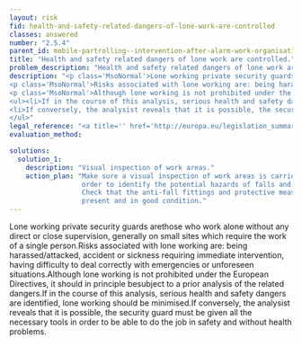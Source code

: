 ```yaml
---
layout: risk
fid: health-and-safety-related-dangers-of-lone-work-are-controlled
classes: answered
number: "2.5.4"
parent_id: mobile-partrolling--intervention-after-alarm-work-organisation
title: "Health and safety related dangers of lone work are controlled."
problem_description: "Health and safety related dangers of lone work are not controlled."
description: "<p class='MsoNormal'>Lone working private security guards are <strong>those who work alone without any direct or close supervision</strong>, generally on small sites which require the work of a single person.</p>&#13;
<p class='MsoNormal'>Risks associated with lone working are: being harassed/attacked, accident or sickness requiring immediate intervention, having difficulty to deal correctly with emergencies or unforeseen situations.</p>&#13;
<p class='MsoNormal'>Although lone working is not prohibited under the European Directives, it should in principle be <strong>subject to a prior analysis of the related dangers</strong>.</p>&#13;
<ul><li>If in the course of this analysis, serious health and safety dangers are identified, lone working should be minimised.</li>&#13;
<li>If conversely, the analysist reveals that it is possible, the security guard must be given all the necessary tools in order to be able to do the job in safety and without health problems.</li>&#13;
</ul>"
legal_reference: "<a title='' href='http://europa.eu/legislation_summaries/employment_and_social_policy/health_hygiene_safety_at_work/c11113_en.htm' rel='nofollow' target='_blank'>89/391/CEE Implementing measures to improve the health and safety of workers (framework directive)</a>"
evaluation_method: 

solutions:
  solution_1:
    description: "Visual inspection of work areas."
    action_plan: "Make sure a visual inspection of work areas is carried out in
                  order to identify the potential hazards of falls and slips.
                  Check that the anti-fall fittings and protective measures are
                  present and in good condition."
---
```

Lone working private security guards arethose who work alone without any
direct or close supervision, generally on small sites which require the work
of a single person.Risks associated with lone working are: being
harassed/attacked, accident or sickness requiring immediate intervention,
having difficulty to deal correctly with emergencies or unforeseen
situations.Although lone working is not prohibited under the European
Directives, it should in principle besubject to a prior analysis of the
related dangers.If in the course of this analysis, serious health and safety
dangers are identified, lone working should be minimised.If conversely, the
analysist reveals that it is possible, the security guard must be given all
the necessary tools in order to be able to do the job in safety and without
health problems.


